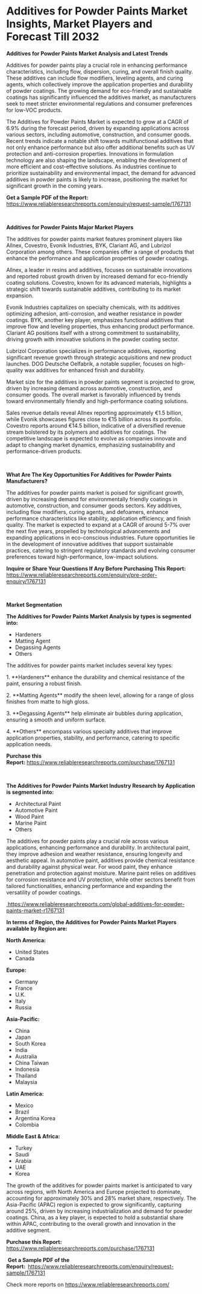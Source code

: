 <p><h1>Additives for Powder Paints Market Insights, Market Players and Forecast Till 2032</h1></p><p><strong>Additives for Powder Paints Market Analysis and Latest Trends</strong></p>
<p><p>Additives for powder paints play a crucial role in enhancing performance characteristics, including flow, dispersion, curing, and overall finish quality. These additives can include flow modifiers, leveling agents, and curing agents, which collectively improve the application properties and durability of powder coatings. The growing demand for eco-friendly and sustainable coatings has significantly influenced the additives market, as manufacturers seek to meet stricter environmental regulations and consumer preferences for low-VOC products.</p><p>The Additives for Powder Paints Market is expected to grow at a CAGR of 6.9% during the forecast period, driven by expanding applications across various sectors, including automotive, construction, and consumer goods. Recent trends indicate a notable shift towards multifunctional additives that not only enhance performance but also offer additional benefits such as UV protection and anti-corrosion properties. Innovations in formulation technology are also shaping the landscape, enabling the development of more efficient and cost-effective solutions. As industries continue to prioritize sustainability and environmental impact, the demand for advanced additives in powder paints is likely to increase, positioning the market for significant growth in the coming years.</p></p>
<p><strong>Get a Sample PDF of the Report:&nbsp;</strong> <a href="https://www.reliableresearchreports.com/enquiry/request-sample/1767131?utm_campaign=2788&utm_medium=2&utm_source=Github&utm_content=ia&utm_term=03042025&utm_id=additives-for-powder-paints">https://www.reliableresearchreports.com/enquiry/request-sample/1767131</a></p>
<p>&nbsp;</p>
<p><strong>Additives for Powder Paints Major Market Players</strong></p>
<p><p>The additives for powder paints market features prominent players like Allnex, Covestro, Evonik Industries, BYK, Clariant AG, and Lubrizol Corporation among others. These companies offer a range of products that enhance the performance and application properties of powder coatings.</p><p>Allnex, a leader in resins and additives, focuses on sustainable innovations and reported robust growth driven by increased demand for eco-friendly coating solutions. Covestro, known for its advanced materials, highlights a strategic shift towards sustainable additives, contributing to its market expansion.</p><p>Evonik Industries capitalizes on specialty chemicals, with its additives optimizing adhesion, anti-corrosion, and weather resistance in powder coatings. BYK, another key player, emphasizes functional additives that improve flow and leveling properties, thus enhancing product performance. Clariant AG positions itself with a strong commitment to sustainability, driving growth with innovative solutions in the powder coating sector. </p><p>Lubrizol Corporation specializes in performance additives, reporting significant revenue growth through strategic acquisitions and new product launches. DOG Deutsche Oelfabrik, a notable supplier, focuses on high-quality wax additives for enhanced finish and durability.</p><p>Market size for the additives in powder paints segment is projected to grow, driven by increasing demand across automotive, construction, and consumer goods. The overall market is favorably influenced by trends toward environmentally friendly and high-performance coating solutions.</p><p>Sales revenue details reveal Allnex reporting approximately €1.5 billion, while Evonik showcases figures close to €15 billion across its portfolio. Covestro reports around €14.5 billion, indicative of a diversified revenue stream bolstered by its polymers and additives for coatings. The competitive landscape is expected to evolve as companies innovate and adapt to changing market dynamics, emphasizing sustainability and performance-driven products.</p></p>
<p>&nbsp;</p>
<p><strong>What Are The Key Opportunities For Additives for Powder Paints Manufacturers?</strong></p>
<p><p>The additives for powder paints market is poised for significant growth, driven by increasing demand for environmentally friendly coatings in automotive, construction, and consumer goods sectors. Key additives, including flow modifiers, curing agents, and defoamers, enhance performance characteristics like stability, application efficiency, and finish quality. The market is expected to expand at a CAGR of around 5-7% over the next five years, propelled by technological advancements and expanding applications in eco-conscious industries. Future opportunities lie in the development of innovative additives that support sustainable practices, catering to stringent regulatory standards and evolving consumer preferences toward high-performance, low-impact solutions.</p></p>
<p><strong>Inquire or Share Your Questions If Any Before Purchasing This Report:</strong> <a href="https://www.reliableresearchreports.com/enquiry/pre-order-enquiry/1767131?utm_campaign=2788&utm_medium=2&utm_source=Github&utm_content=ia&utm_term=03042025&utm_id=additives-for-powder-paints">https://www.reliableresearchreports.com/enquiry/pre-order-enquiry/1767131</a></p>
<p>&nbsp;</p>
<p><strong>Market Segmentation</strong></p>
<p><strong>The Additives for Powder Paints Market Analysis by types is segmented into:</strong></p>
<p><ul><li>Hardeners</li><li>Matting Agent</li><li>Degassing Agents</li><li>Others</li></ul></p>
<p><p>The additives for powder paints market includes several key types: </p><p>1. **Hardeners** enhance the durability and chemical resistance of the paint, ensuring a robust finish.</p><p>2. **Matting Agents** modify the sheen level, allowing for a range of gloss finishes from matte to high gloss.</p><p>3. **Degassing Agents** help eliminate air bubbles during application, ensuring a smooth and uniform surface.</p><p>4. **Others** encompass various specialty additives that improve application properties, stability, and performance, catering to specific application needs.</p></p>
<p><strong>Purchase this Report:&nbsp;</strong><a href="https://www.reliableresearchreports.com/purchase/1767131?utm_campaign=2788&utm_medium=2&utm_source=Github&utm_content=ia&utm_term=03042025&utm_id=additives-for-powder-paints">https://www.reliableresearchreports.com/purchase/1767131</a></p>
<p>&nbsp;</p>
<p><strong>The Additives for Powder Paints Market Industry Research by Application is segmented into:</strong></p>
<p><ul><li>Architectural Paint</li><li>Automotive Paint</li><li>Wood Paint</li><li>Marine Paint</li><li>Others</li></ul></p>
<p><p>The additives for powder paints play a crucial role across various applications, enhancing performance and durability. In architectural paint, they improve adhesion and weather resistance, ensuring longevity and aesthetic appeal. In automotive paint, additives provide chemical resistance and durability against physical wear. For wood paint, they enhance penetration and protection against moisture. Marine paint relies on additives for corrosion resistance and UV protection, while other sectors benefit from tailored functionalities, enhancing performance and expanding the versatility of powder coatings.</p></p>
<p><a href="https://www.reliableresearchreports.com/global-additives-for-powder-paints-market-r1767131?utm_campaign=2788&utm_medium=2&utm_source=Github&utm_content=ia&utm_term=03042025&utm_id=additives-for-powder-paints">&nbsp;https://www.reliableresearchreports.com/global-additives-for-powder-paints-market-r1767131</a></p>
<p><strong>In terms of Region, the Additives for Powder Paints Market Players available by Region are:</strong></p>
<p>
    <p> <strong> North America: </strong>
        <ul>
            <li>United States</li>
            <li>Canada</li>
        </ul>
        </p> 
    <p> <strong> Europe: </strong>
        <ul>
            <li>Germany</li>
            <li>France</li>
            <li>U.K.</li>
            <li>Italy</li>
            <li>Russia</li>
        </ul>
        </p> 
    <p> <strong> Asia-Pacific: </strong>
        <ul>
            <li>China</li>
            <li>Japan</li>
            <li>South Korea</li>
            <li>India</li>
            <li>Australia</li>
            <li>China Taiwan</li>
            <li>Indonesia</li>
            <li>Thailand</li>
            <li>Malaysia</li>
        </ul>
        </p> 
    <p> <strong> Latin America: </strong>
        <ul>
            <li>Mexico</li>
            <li>Brazil</li>
            <li>Argentina Korea</li>
            <li>Colombia</li>
        </ul>
        </p> 
    <p> <strong> Middle East & Africa: </strong>
        <ul>
            <li>Turkey</li>
            <li>Saudi</li>
            <li>Arabia</li>
            <li>UAE</li>
            <li>Korea</li>
        </ul>
    </p>
    </p>
<p><p>The growth of the additives for powder paints market is anticipated to vary across regions, with North America and Europe projected to dominate, accounting for approximately 30% and 28% market share, respectively. The Asia-Pacific (APAC) region is expected to grow significantly, capturing around 25%, driven by increasing industrialization and demand for powder coatings. China, as a key player, is expected to hold a substantial share within APAC, contributing to the overall growth and innovation in the additive segment.</p></p>
<p><strong>Purchase this Report: </strong><a href="https://www.reliableresearchreports.com/purchase/1767131?utm_campaign=2788&utm_medium=2&utm_source=Github&utm_content=ia&utm_term=03042025&utm_id=additives-for-powder-paints">https://www.reliableresearchreports.com/purchase/1767131</a></p>
<p>&nbsp;<strong>Get a Sample PDF of the Report:&nbsp;&nbsp;</strong><a href="https://www.reliableresearchreports.com/enquiry/request-sample/1767131?utm_campaign=2788&utm_medium=2&utm_source=Github&utm_content=ia&utm_term=03042025&utm_id=additives-for-powder-paints">https://www.reliableresearchreports.com/enquiry/request-sample/1767131</a></p>
<p><strong></strong></p>
<p>Check more reports on <a href="https://www.reliableresearchreports.com/?utm_campaign=2788&utm_medium=2&utm_source=Github&utm_content=ia&utm_term=03042025&utm_id=additives-for-powder-paints">https://www.reliableresearchreports.com/</a></p>